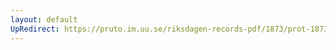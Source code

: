 ```yaml
---
layout: default
UpRedirect: https://pruto.im.uu.se/riksdagen-records-pdf/1873/prot-1873--fk--524.pdf
---
```

